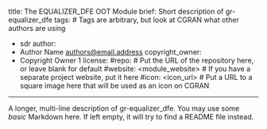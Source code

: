 title: The EQUALIZER_DFE OOT Module
brief: Short description of gr-equalizer_dfe
tags: # Tags are arbitrary, but look at CGRAN what other authors are using
  - sdr
author:
  - Author Name <authors@email.address>
copyright_owner:
  - Copyright Owner 1
license:
#repo: # Put the URL of the repository here, or leave blank for default
#website: <module_website> # If you have a separate project website, put it here
#icon: <icon_url> # Put a URL to a square image here that will be used as an icon on CGRAN
---
A longer, multi-line description of gr-equalizer_dfe.
You may use some *basic* Markdown here.
If left empty, it will try to find a README file instead.
